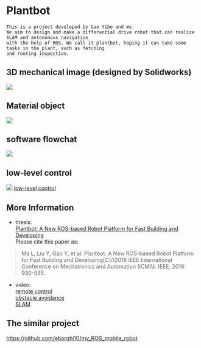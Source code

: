 # Plantbot
    This is a project developed by Gao Yibo and me.
    We aim to design and make a differential drive robot that can realize SLAM and antonomous navigation 
    with the help of ROS. We call it plantbot, hoping it can take some tasks in the plant, such as fetching 
    and routing inspection. 
## 3D mechanical image (designed by Solidworks)
   ![](https://github.com/marooncn/plantbot/blob/master/image/3D图.jpg)
## Material object
   ![](https://github.com/marooncn/plantbot/blob/master/image/material_object.png)
## software flowchat
   ![](https://github.com/marooncn/plantbot/blob/master/image/Plantbot.png)
## low-level control
   ![](https://github.com/marooncn/plantbot/blob/master/image/underlying_ros.png)
   [low-level control](https://www.processon.com/view/link/590467b6e4b027506a44d961)
## More Information 
   * thesis: <br>
   [Plantbot: A New ROS-based Robot Platform for Fast Building and Developing](https://github.com/marooncn/plantbot/blob/master/ICMA2018-164.pdf)  <br>
   Please cite this paper as:  <br>
   > Ma L, Liu Y, Gao Y, et al. Plantbot: A New ROS-based Robot Platform for Fast Building and Developing[C]//2018 IEEE International Conference on Mechatronics and Automation (ICMA). IEEE, 2018: 930-935.
   * video: <br>
   [remote control](https://pan.baidu.com/s/1Fe6rH_Bb22K6dIa3u1QXJQ)<br>
   [obstacle avoidance](https://pan.baidu.com/s/1yQQse5tHGPSfzELwWx_T1w)<br>
   [SLAM](https://pan.baidu.com/s/1IhqRWxE4FQnFmS6PtCyGzQ)
## The similar project
   https://github.com/eborghi10/my_ROS_mobile_robot 
